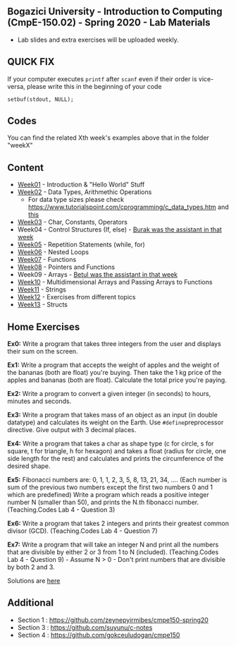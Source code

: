 ## Bogazici University - Introduction to Computing (CmpE-150.02) - Spring 2020 - Lab Materials

- Lab slides and extra exercises will be uploaded weekly.

## QUICK FIX
If your computer executes `printf` after `scanf` even if their order is vice-versa, please write this in the beginning of your code 

`setbuf(stdout, NULL);` 

## Codes
You can find the related Xth week's examples above that in the folder "weekX"

## Content

* [Week01](https://github.com/melsener/cmpe150/tree/master/week01) - Introduction & "Hello World" Stuff
* [Week02](https://github.com/melsener/cmpe150/tree/master/week02) - Data Types, Arithmethic Operations
	- For data type sizes please check https://www.tutorialspoint.com/cprogramming/c_data_types.htm and [this](https://github.com/melsener/cmpe150/tree/master/week02/w2_exercise4.c)
* [Week03](https://github.com/melsener/cmpe150/tree/master/week03) - Char, Constants, Operators
* Week04 - Control Structures (If, else) - [Burak was the assistant in that week](https://github.com/suyunu/c-notes/tree/master/Week_04)
* [Week05](https://github.com/melsener/cmpe150/tree/master/week05) - Repetition Statements (while, for)
* [Week06](https://github.com/melsener/cmpe150/tree/master/week06) - Nested Loops 
* [Week07](https://github.com/melsener/cmpe150/tree/master/week07) - Functions
* [Week08](https://github.com/melsener/cmpe150/tree/master/week08) - Pointers and Functions
* Week09 - Arrays - [Betul was the assistant in that week](https://github.com/sb-b/cmpe150-spring2020/tree/master/Week9)
* [Week10](https://github.com/melsener/cmpe150/tree/master/week10) - Multidimensional Arrays and Passing Arrays to Functions
* [Week11](https://github.com/melsener/cmpe150/tree/master/week11) - Strings
* [Week12](https://github.com/melsener/cmpe150/tree/master/week12) - Exercises from different topics 
* [Week13](https://github.com/melsener/cmpe150/tree/master/week13) - Structs


## Home Exercises
**Ex0:** Write a program that takes three integers from the user and displays their sum on the screen.

**Ex1:**  Write a program that accepts the weight of apples and the weight of the bananas (both are float) you're buying. Then take the 1 kg price of the apples and bananas (both are float). Calculate the total price you're paying.

**Ex2:** Write a program to convert a given integer (in seconds) to hours, minutes and seconds.

**Ex3:** Write a program that takes mass of an object as an input (in double datatype) and calculates its weight on the Earth. Use `#define`preprocessor directive. Give output with 3 decimal places.

**Ex4:** Write a program that takes a char as shape type (c for circle, s for square, t for triangle, h for hexagon) and takes a float (radius for circle, one side length for the rest) and calculates and prints the circumference of the desired shape.

**Ex5:** Fibonacci numbers are: 0, 1, 1, 2, 3, 5, 8, 13, 21, 34, .... 
(Each number is sum of the previous two numbers except the first two numbers 0 and 1 which are predefined) Write a program which reads a positive integer number N (smaller than 50), and prints the N.th fibonacci number. (Teaching.Codes Lab 4 - Question 3)

**Ex6:** Write a program that takes 2 integers and prints their greatest common divisor (GCD). (Teaching.Codes Lab 4 - Question 7)

**Ex7:** Write a program that will take an integer N and print all the numbers that are divisible by either 2 or 3 from 1 to N (included). (Teaching.Codes Lab 4 - Question 9)
	- Assume N > 0 
	- Don't print numbers that are divisible by both 2 and 3. 

Solutions are [here](https://github.com/melsener/cmpe150/tree/master/exercise_solutions)

## Additional
* Section 1 : https://github.com/zeynepyirmibes/cmpe150-spring20 
* Section 3 : https://github.com/suyunu/c-notes
* Section 4 : https://github.com/gokceuludogan/cmpe150